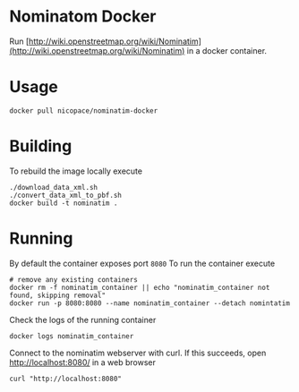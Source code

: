 # Nominatom Docker

Run [http://wiki.openstreetmap.org/wiki/Nominatim](http://wiki.openstreetmap.org/wiki/Nominatim) in a docker container.

# Usage

```
docker pull nicopace/nominatim-docker
```

# Building

To rebuild the image locally execute

```
./download_data_xml.sh
./convert_data_xml_to_pbf.sh
docker build -t nominatim .
```

# Running

By default the container exposes port `8080` To run the container execute

```
# remove any existing containers
docker rm -f nominatim_container || echo "nominatim_container not found, skipping removal"
docker run -p 8080:8080 --name nominatim_container --detach nomintatim
```

Check the logs of the running container

```
docker logs nominatim_container
```

Connect to the nominatim webserver with curl. If this succeeds, open [http://localhost:8080/](http:/localhost:8080) in a web browser

```
curl "http://localhost:8080"
```
